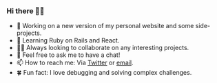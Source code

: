 ### Hi there 👋🏻

- 🔭 Working on a new version of my personal website and some side-projects.
- 🌱 Learning Ruby on Rails and React.
- 🤝🏻 Always looking to collaborate on any interesting projects.
- 💬 Feel free to ask me to have a chat!
- 📫 How to reach me: Via [Twitter](https://twitter.com/svenfinger) or [email](mailto:sven.finger@outlook.com).
- 🍀 Fun fact: I love debugging and solving complex challenges.
